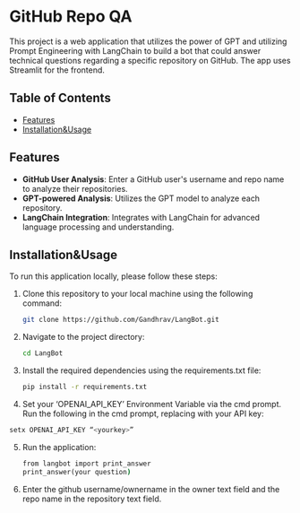# GitHub Repo QA

This project is a web application that utilizes the power of GPT and utilizing Prompt Engineering with LangChain to build a bot that could answer technical questions regarding a specific repository on GitHub. The app uses Streamlit for the frontend.
## Table of Contents
- [Features](#features)
- [Installation&Usage](#installation&usage)

## Features

- **GitHub User Analysis**: Enter a GitHub user's username and repo name to analyze their repositories.
- **GPT-powered Analysis**: Utilizes the GPT model to analyze each repository.
- **LangChain Integration**: Integrates with LangChain for advanced language processing and understanding.

## Installation&Usage

To run this application locally, please follow these steps:

1. Clone this repository to your local machine using the following command:
   ```bash
   git clone https://github.com/Gandhrav/LangBot.git
   ```

2. Navigate to the project directory:
   ```bash
   cd LangBot
   ```

3. Install the required dependencies using the requirements.txt file:
   ```bash
   pip install -r requirements.txt
   ```

4. Set your ‘OPENAI_API_KEY’ Environment Variable via the cmd prompt. Run the following in the cmd prompt, replacing <yourkey> with your API key:
```bash
setx OPENAI_API_KEY “<yourkey>”
```

5. Run the application:
   ```cmd
   from langbot import print_answer
   print_answer(your question)
   ```
6. Enter the github username/ownername in the owner text field and the repo name in the repository text field. 
